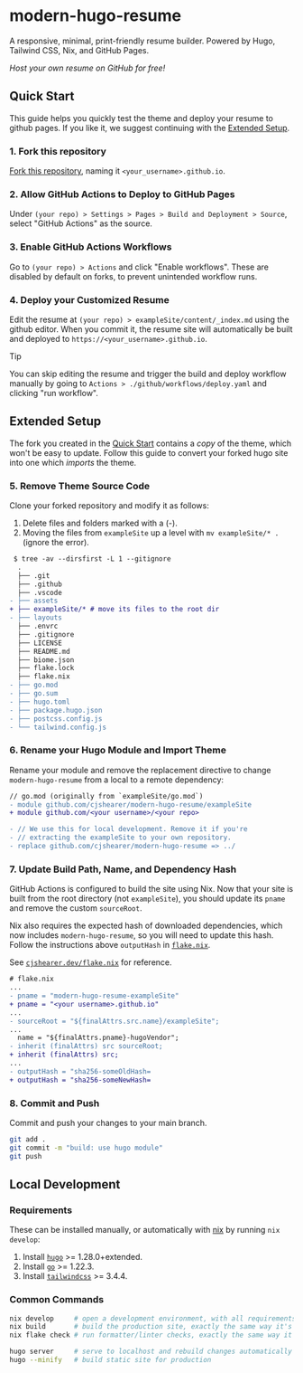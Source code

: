 # modern-hugo-resume

A responsive, minimal, print-friendly resume builder. Powered by Hugo, Tailwind CSS, Nix, and GitHub Pages.

_Host your own resume on GitHub for free!_

## Quick Start

This guide helps you quickly test the theme and deploy your resume to github pages. If you like it, we suggest continuing with the [Extended Setup](#extended-setup).

### 1. Fork this repository

[Fork this repository](https://github.com/cjshearer/modern-hugo-resume/fork), naming it `<your_username>.github.io`.

### 2. Allow GitHub Actions to Deploy to GitHub Pages

Under `(your repo) > Settings > Pages > Build and Deployment > Source`, select "GitHub Actions" as the source.

### 3. Enable GitHub Actions Workflows

Go to `(your repo) > Actions` and click "Enable workflows". These are disabled by default on forks, to prevent unintended workflow runs.

### 4. Deploy your Customized Resume

Edit the resume at `(your repo) > exampleSite/content/_index.md` using the github editor. When you commit it, the resume site will automatically be built and deployed to `https://<your_username>.github.io`.

> [!TIP]
> You can skip editing the resume and trigger the build and deploy workflow manually by going to `Actions > ./github/workflows/deploy.yaml` and clicking "run workflow".

## Extended Setup

The fork you created in the [Quick Start](#quick-start) contains a _copy_ of the theme, which won't be easy to update. Follow this guide to convert your forked hugo site into one which _imports_ the theme.

### 5. Remove Theme Source Code

Clone your forked repository and modify it as follows:

1. Delete files and folders marked with a (-).
2. Moving the files from `exampleSite` up a level with `mv exampleSite/* .` (ignore the error).

```diff
 $ tree -av --dirsfirst -L 1 --gitignore
  .
  ├── .git
  ├── .github
  ├── .vscode
- ├── assets
+ ├── exampleSite/* # move its files to the root dir
- ├── layouts
  ├── .envrc
  ├── .gitignore
  ├── LICENSE
  ├── README.md
  ├── biome.json
  ├── flake.lock
  ├── flake.nix
- ├── go.mod
- ├── go.sum
- ├── hugo.toml
- ├── package.hugo.json
- ├── postcss.config.js
- └── tailwind.config.js
```

### 6. Rename your Hugo Module and Import Theme

Rename your module and remove the replacement directive to change `modern-hugo-resume` from a local to a remote dependency:

```diff
// go.mod (originally from `exampleSite/go.mod`)
- module github.com/cjshearer/modern-hugo-resume/exampleSite
+ module github.com/<your username>/<your repo>

- // We use this for local development. Remove it if you're
- // extracting the exampleSite to your own repository.
- replace github.com/cjshearer/modern-hugo-resume => ../
```

### 7. Update Build Path, Name, and Dependency Hash

GitHub Actions is configured to build the site using Nix. Now that your site is built from the root directory (not `exampleSite`), you should update its `pname` and remove the custom `sourceRoot`.

Nix also requires the expected hash of downloaded dependencies, which now includes `modern-hugo-resume`, so you will need to update this hash. Follow the instructions above `outputHash` in [`flake.nix`](./flake.nix).

See [`cjshearer.dev/flake.nix`](https://github.com/cjshearer/cjshearer.dev/blob/9b49eaef33ed9fb4d8726f6578085d76145c3d1a/flake.nix) for reference.

```diff
# flake.nix
...
- pname = "modern-hugo-resume-exampleSite"
+ pname = "<your username>.github.io"
...
- sourceRoot = "${finalAttrs.src.name}/exampleSite";
...
  name = "${finalAttrs.pname}-hugoVendor";
- inherit (finalAttrs) src sourceRoot;
+ inherit (finalAttrs) src;
...
- outputHash = "sha256-someOldHash=
+ outputHash = "sha256-someNewHash=
```

### 8. Commit and Push

Commit and push your changes to your main branch.

```sh
git add .
git commit -m "build: use hugo module"
git push
```

## Local Development

### Requirements

These can be installed manually, or automatically with [nix](https://github.com/DeterminateSystems/nix-installer?tab=readme-ov-file#the-determinate-nix-installer) by running `nix develop`:

1. Install [`hugo`](https://gohugo.io/installation/) >= 1.28.0+extended.
2. Install [`go`](https://go.dev/dl/) >= 1.22.3.
3. Install [`tailwindcss`](https://github.com/tailwindlabs/tailwindcss/releases) >= 3.4.4.

### Common Commands
```sh
nix develop     # open a development environment, with all requirements satisfied
nix build       # build the production site, exactly the same way it's done in CI
nix flake check # run formatter/linter checks, exactly the same way it's done in CI

hugo server     # serve to localhost and rebuild changes automatically
hugo --minify   # build static site for production
```
